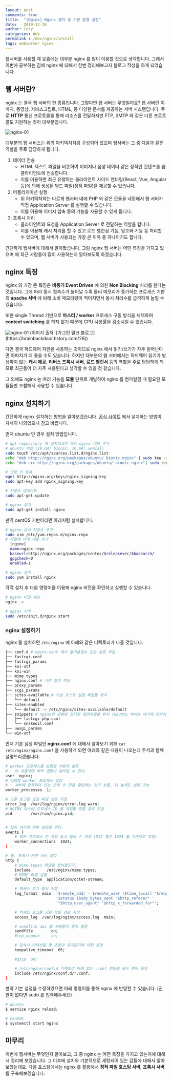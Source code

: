 ```yaml
---
layout: post
comments: true
title:  "[Nginx] Nginx 설치 및 기본 환경 설정"
date:   2019-12-26
author: Cory
categories: Web
permalink : /dev/nginx/install
tags: webserver nginx
---
```


웹서버를 사용할 때 요즘에는 대부분 nginx 를 많이 이용할 것으로 생각합니다. 그래서 이번에 공부하는 김에 nginx 에 대해서 한번 정리해보고자 블로그 작성을 하게 되었습니다.

## 웹 서버란? 

nginx 는 결국 웹 서버의 한 종류입니다. 그렇다면 웹 서버는 무엇일까요? 웹 서버란 이미지, 동영상, 자바스크립트, HTML, 등 다양한 문서를 제공하는 서버 시스템입니다. 주로 __HTTP__ 통신 프로토콜을 통해 리소스를 전달하지만 FTP, SMTP 와 같은 다른 프로토콜도 지원하는 것이 대부분입니다. 

<img src="https://lh3.googleusercontent.com/GVZfrps3asMhVmeVsZJBL5F5yMJERSszkUML3Gn-k4UYYL0DeJL4FbULitZtbYxi0ybffD7pShQRKeBAArlUOwO0aRKH19hfOYsSmSckRJCnCxBw-kiB2Ak1qWEw92rbwSA7bcUvGNZgvtMozM4WYDbAfmGwT7VN3UzdxfylagbbNrPzywTrI7qm1Yu7YvaK2BBRSIjqySMiGqSHwynnMgniW8v-JTcV46CqBvUBGYJy8H-5_N5bH6HhD9vBBvr3lPEcQFmhL1Xh7m57wBB-STpAN01jFaoLiR_B_CFZpyICf8tJK93XQ3k5Mn9JQsAQnQuiEzN7Eqm3qNnlwfdqzzwavHNtS6R6GFqPCT-R0rUDndFTkmhyovDgAdHshpi59ddJ87zhONaxEGiEwOA2P8PFT_iC6lPBQwP3Jhw05cjkKS0qUYxb0T1t1l0Tav1qpTDw5qaXdDfY-IEpV8XpCmXSaHOLjk_ffkkJBh7R_Yan78lGxDE2ZL1MGyq0sDnDtO5zloYt9xeBUYeGAz6n1aFZB7uXKuIgT4lhVZYTMeCh7dxcVyebTNwqBgUDp2ZLJgTOt3GbmJn2Q9FbQDQ-LtCDAifvY4ZHNQNi6AMJuX34TmgRdsBH2aL6n3RchZHINwCjPMSfeB6tz1qnIFwIzK6UicX047b1AJlQaG389ET-ucXHadyCvyY=w853-h205-no" alt="nginx-01">

대부분의 웹 서비스는 위의 아키텍처처럼 구성되어 있으며 웹서버는 그 중 다음과 같은 역할을 주로 담당하게 됩니다. 

1. 데이터 전송
   - HTML 텍스트 파일을 비롯하여 이미지나 음성 데이터 같은 정적인 컨텐츠를 웹 클라이언트에 전송합니다.
   - 이를 이용하면 최근 유행하는 클라이언트 사이드 랜더링(React, Vue, Angular 등)에 의해 생성된 빌드 파일(정적 파일)을 제공할 수 있습니다.
2. 어플리케이션 실행
   - 위 아키텍처와는 다르게 웹서버 내에 PHP 와 같은 모듈을 내장해서 웹 서버가 직접 Application Server 를 실행할 수 있습니다.
   - 이를 이용해 이미지 압축 등의 기능을 사용할 수 있게 됩니다.
3. 프록시 처리
   - 클라이언트의 요청을 Application Server 로 전달하는 역할을 합니다.
   - 이를 이용해 캐시 처리를 할 수 있고 로드 밸런싱 기능, 암호화 기능 등 처리할 수 있으며, 웹 서버가 사용되는 가장 큰 이유 중 하나이기도 합니다.

간단하게 웹서버에 대해서 알아봤습니다. 그럼 nginx 웹 서버는 어떤 특징을 가지고 있으며 왜 최근 사람들이 많이 사용하는지 알아보도록 하겠습니다. 

## nginx 특징

nginx 의 가장 큰 특징은 __비동기 Event Driven__ 에 의한 __Non Blocking__ 처리를 한다는 것입니다. 그에 따라 동시 접속수가 늘어날 수록 물리 메모리가 증가하는 프로세스 기반의 __apache 서버__ 에 비해 소비 메모리량이 적어지면서 동시 처리수를 급격하게 늘릴 수 있습니다. 

또한 single Thread 기반으로 __마스터 / worker__ 프로세스 구동 방식을 채택하여 __context switching__ 를 하지 않기 때문에 CPU 사용률을 감소시킬 수 있습니다.

<img src="https://lh3.googleusercontent.com/pxU_KeSwCoBOashzSOTYEQXetDlXvhKR7CeSsAfYAYJ0bWPyd2R7Wpe-ocMnXzI1oGCnuD6AQLypqtcF5Ppn52j9ngv6RjEEMKVUXXqSkL89LwlK7KsXbijVTqxacsEg1vsM2oRRUcFq-smbFzBB2_zCdKoK14r7AuLl6MLlhtvGFBtIYj3ZHkoGVO_EfYK3b8747yDJTcvyOZj8iq_YhsDohhGvP4PGZkwqREWU93oo37UA5k5Wa0Eo5kPWzPfHrwgjknjzUTinKCGVPa5MQZq_-VliiKOoU1taftWjzUvJeeKpsibJV5HP-hflXpwXKn1X0mCgSavP-hbbfbFjec37BHvbVcx31-xCQIV9epVmRGaN9F-I0m4jUx5Nx8QkIAj1UnKniB_SU4xvXb84DVj6m9_OE9uUoPZpnfRm6LPATlTC2fUk55Yx-11slF2XskYrFxTlnkD2w1rD7n6w2ugvevPWCxUvaumZlBnl7eRcGyaA9oGxhLXroRMBtXOkTwokLO2jgjwNfKqwx06Ti83qUGH-GNACwDDRvxF9YsaTlcjWc3Ojsawnq2JoljoIObsmcsIkAInu8_kMgtYuF1rimULihgmHRYXUaESuVXqZxxpgK_IXZtKONz0wnzPrsU-e3FjtJu99dIHyuaBUkkgXmSccd_pErhWM1a0QYR2LCLr4Al8y03Q=w1364-h381-no" alt="nginx-01">
(이미지 출처: [가그린 밀크 블로그](https://brainbackdoor.tistory.com/28))

다만 결국 하드웨어 자원을 사용하는 것이므로 nginx 에서 읽기/쓰기가 자주 일어난다면 아파치가 더 좋을 수도 있습니다. 하지만 대부분의 웹 서버에서는 하드웨어 읽기가 발생하지 않는 __캐시 제공__, __리버스 프록시 서버__, __로드 벨런서__ 등의 역할을 주로 담당하게 되므로 최근들어 더 자주 사용된다고 생각할 수 있을 것 같습니다.

그 외에도 nginx 는 여러 기능을 __모듈__ 단위로 개발하여 nginx 를 컴파일할 때 필요한 모듈들만 조합해서 사용할 수 있습니다. 

## nginx 설치하기

간단하게 nginx 설치하는 방법을 알아보겠습니다. [공식 사이트](https://www.nginx.com/resources/wiki/start/topics/tutorials/install/) 에서 설치하는 방법이 자세히 나와있으니 참고 바랍니다. 

먼저 ubuntu 인 경우 설치 방법입니다.

```bash
# apt repository 에 설치하고자 하는 nginx 버전 추가 
# ubuntu 버전 (18.04: bionic, 16.04: xenial)
sudo touch /etc/apt/sources.list.d/nginx.list
echo "deb http://nginx.org/packages/ubuntu/ bionic nginx" | sudo tee -a /etc/apt/sources.list.d/nginx.list
echo "deb-src http://nginx.org/packages/ubuntu/ bionic nginx"| sudo tee -a /etc/apt/sources.list.d/nginx.list

# 인증 키 등록
wget http://nginx.org/keys/nginx_signing.key
sudo apt-key add nginx_signing.key

# 저장소 업데이트
sudo apt-get update

# nginx 설치
sudo apt-get install nginx
```

만약 centOS 기반이라면 아래처럼 설치합니다.

```bash
# nginx 공식 저장소 추가
sudo vim /etc/yum.repos.d/nginx.repo
# 파일에 아래 내용 추가
  [nginx]
  name=nginx repo
  baseurl=http://nginx.org/packages/centos/$releasever/$basearch/
  gpgcheck=0
  enabled=1

# nginx 설치
sudo yum install nginx
```

각각 설치 후 다음 명령어를 이용해 nginx 버전을 확인하고 실행할 수 있습니다.

```bash
# nginx 버전 확인
nginx -v

# nginx 시작
sudo /etc/init.d/nginx start
```

### nginx 설정하기

nginx 를 설치하면 `/etc/nginx` 에 아래와 같은 디렉토리가 나올 것입니다. 

```bash 
├── conf.d # nginx.conf 에서 불러들일수 있는 설정 파일
├── fastcgi.conf
├── fastcgi_params
├── koi-utf
├── koi-win
├── mime.types
├── nginx.conf # 기본 설정 파일
├── proxy_params
├── scgi_params
├── sites-available # 가상 호스트 설정 파일들 위치
│   └── default
├── sites-enabled
│   └── default -> /etc/nginx/sites-available/default
├── snippets # nginx와 관련된 잡다한 설정파일들 위치 (ubuntu 에서는 여기에 위치시키는 것이 관례)
│   ├── fastcgi-php.conf
│   └── snakeoil.conf
├── uwsgi_params
└── win-utf
```

먼저 기본 설정 파일인 __nginx.conf__ 에 대해서 알아보기 위해 `cat /etc/nginx/nginx.conf` 을 사용하게 되면 아래와 같은 내용이 나오는데 주석과 함께 설명드리겠습니다.

```bash
# worker 프로세스를 실행할 사용자 설정
# - 이 사용자에 따라 권한이 달라질 수 있다.
user  nginx;
# 실행할 worker 프로세스 설정
# - 서버에 장착되어 있는 코어 수 만큼 할당하는 것이 보통, 더 높게도 설정 가능
worker_processes  1;

# 오류 로그를 남길 파일 경로 지정
error_log  /var/log/nginx/error.log warn;
# NGINX 마스터 프로세스 ID 를 저장할 파일 경로 지정
pid        /var/run/nginx.pid;


# 접속 처리에 관한 설정을 한다.
events {
    # 워커 프로레스 한 개당 동시 접속 수 지정 (512 혹은 1024 를 기준으로 지정)
    worker_connections  1024;
}

# 웹, 프록시 관련 서버 설정
http {
    # mime.types 파일을 읽어들인다.
    include       /etc/nginx/mime.types;
    # MIME 타입 설정
    default_type  application/octet-stream;

    # 엑세스 로그 형식 지정
    log_format  main  '$remote_addr - $remote_user [$time_local] "$request" '
                      '$status $body_bytes_sent "$http_referer" '
                      '"$http_user_agent" "$http_x_forwarded_for"';

    # 엑세스 로그를 남길 파일 경로 지정
    access_log  /var/log/nginx/access.log  main;

    # sendfile api 를 사용할지 말지 결정
    sendfile        on;
    #tcp_nopush     on;

    # 접속시 커넥션을 몇 초동안 유지할지에 대한 설정
    keepalive_timeout  65;

    #gzip  on;

    # /etc/nginx/conf.d 디렉토리 아래 있는 .conf 파일을 모두 읽어 들임
    include /etc/nginx/conf.d/*.conf;
}
```

만약 기본 설정을 수정하였으면 아래 명령어를 통해 nginx 에 반영할 수 있습니다. (권한이 없다면 sudo 를 입력해주세요)

```bash
# ubuntu
$ service nginx reload;

# centOS
$ systemctl start nginx
```


## 마무리

이번에 웹서버는 무엇인지 알아보고, 그 중 nginx 는 어떤 특징을 가지고 있는지에 대해서 정리해 보았습니다. 그 이후에 설치와 기본적으로 세팅되어 있는 값들에 대해서 알아보았는데요. 다음 포스팅에서는 nginx 를 활용해서 __정적 파일 호스팅 서버__, __프록시 서버__ 를 구축해보겠습니다.
